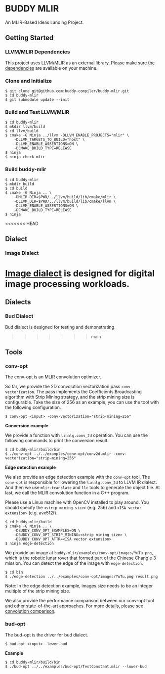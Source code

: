 # BUDDY MLIR

An MLIR-Based Ideas Landing Project.

## Getting Started

### LLVM/MLIR Dependencies

This project uses LLVM/MLIR as an external library. Please make sure [the dependencies](https://mlir.llvm.org/getting_started/) are available
on your machine.

### Clone and Initialize


```
$ git clone git@github.com:buddy-compiler/buddy-mlir.git
$ cd buddy-mlir
$ git submodule update --init
```

### Build and Test LLVM/MLIR

```
$ cd buddy-mlir
$ mkdir llvm/build
$ cd llvm/build
$ cmake -G Ninja ../llvm -DLLVM_ENABLE_PROJECTS="mlir" \
    -DLLVM_TARGETS_TO_BUILD="host" \
    -DLLVM_ENABLE_ASSERTIONS=ON \
    -DCMAKE_BUILD_TYPE=RELEASE
$ ninja
$ ninja check-mlir
```

### Build buddy-mlir

```
$ cd buddy-mlir
$ mkdir build
$ cd build
$ cmake -G Ninja .. \
    -DMLIR_DIR=$PWD/../llvm/build/lib/cmake/mlir \
    -DLLVM_DIR=$PWD/../llvm/build/lib/cmake/llvm \
    -DLLVM_ENABLE_ASSERTIONS=ON \
    -DCMAKE_BUILD_TYPE=RELEASE
$ ninja
```

<<<<<<< HEAD
## Dialect

### Image Dialect

[Image dialect](./include/Dialect/Img) is designed for digital image processing workloads.
=======
## Dialects

### Bud Dialect

Bud dialect is designed for testing and demonstrating.

>>>>>>> main
## Tools

### conv-opt

The conv-opt is an MLIR convolution optimizer. 

So far, we provide the 2D convolution vectorization pass `conv-vectorization`. The pass implements the Coefficients Broadcasting algorithm with Strip Mining strategy, and the strip mining size is configurable. Take the size of 256 as an example, you can use the tool with the following configuration.

```
$ conv-opt <input> -conv-vectorization="strip-mining=256"
```

**Conversion example**

We provide a function with `linalg.conv_2d` operation. You can use the following commands to print the conversion result.

```
$ cd buddy-mlir/build/bin
$ ./conv-opt ../../examples/conv-opt/conv2d.mlir -conv-vectorization="strip-mining=256"
```

**Edge detection example**

We also provide an edge detection example with the `conv-opt` tool. The `conv-opt` is responsible for lowering the `linalg.conv_2d` to LLVM IR dialect.
And then we use `mlir-translate` and `llc` tools to generate the object file. At last, we call the MLIR convolution function in a C++ program.

Please use a Linux machine with OpenCV installed to play around.
You should specify the `<strip mining size>` (e.g. 256) and `<ISA vector extension>` (e.g. avx512f).

```
$ cd buddy-mlir/build
$ cmake -G Ninja .. \
    -DBUDDY_CONV_OPT_EXAMPLES=ON \
    -DBUDDY_CONV_OPT_STRIP_MINING=<strip mining size> \
    -DBUDDY_CONV_OPT_ATTR=<ISA vector extension>
$ ninja edge-detection
```

We provide an image at `buddy-mlir/examples/conv-opt/images/YuTu.png`, which is the robotic lunar rover that formed part of the Chinese Chang'e 3 mission.
You can detect the edge of the image with `edge-detection`.

```
$ cd bin
$ ./edge-detection ../../examples/conv-opt/images/YuTu.png result.png
```

Note: In the edge detection example, images size needs to be an integer multiple of the strip mining size.

We also provide the performance comparison between our conv-opt tool and other state-of-the-art approaches. 
For more details, please see [convolution comparison](./examples/conv-opt/comparison/README.md).

### bud-opt

The bud-opt is the driver for bud dialect.

```
$ bud-opt <input> -lower-bud
```

**Example**

```
$ cd buddy-mlir/build/bin
$ ./bud-opt ../../examples/bud-opt/TestConstant.mlir --lower-bud
```
